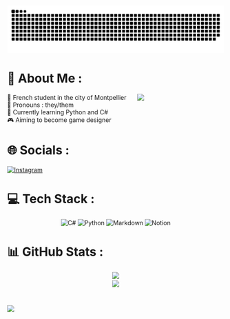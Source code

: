 <div align="center" markdown=1>

![snake gif](https://github.com/KenshoWh0o/KenshoWh0o/blob/output/snake.svg) 

</div>

# 💫 About Me :
<img align="right" width="40%" src="https://spotify-recently-played-readme.vercel.app/api?user=31ahnf2bg5gwfw7mejoq5gsmpw24&count=1" />

🏫 French student in the city of Montpellier<br>
🧍 Pronouns : they/them<br>
🍃 Currently learning Python and C#<br>
🎮 Aiming to become game designer

# 🌐 Socials :
[![Instagram](https://img.shields.io/badge/Instagram-%23E4405F.svg?logo=Instagram&logoColor=white)](https://instagram.com/directedbyari_) 

# 💻 Tech Stack :

<div align="center" markdown=1>
  
![C#](https://img.shields.io/badge/c%23-%23239120.svg?style=for-the-badge&logo=csharp&logoColor=white) ![Python](https://img.shields.io/badge/python-3670A0?style=for-the-badge&logo=python&logoColor=ffdd54) ![Markdown](https://img.shields.io/badge/markdown-%23000000.svg?style=for-the-badge&logo=markdown&logoColor=white) ![Notion](https://img.shields.io/badge/Notion-%23000000.svg?style=for-the-badge&logo=notion&logoColor=white)

</div>

# 📊 GitHub Stats :

<div align="center">
  
![](https://github-readme-streak-stats.herokuapp.com/?user=KenshoWh0o&theme=dark&hide_border=false)<br/>
![](https://github-readme-stats.vercel.app/api/top-langs/?username=KenshoWh0o&theme=dark&hide_border=false&include_all_commits=true&count_private=true&layout=compact)

</div>

#

[![](https://visitcount.itsvg.in/api?id=KenshoWh0o&icon=0&color=12)](https://visitcount.itsvg.in)
